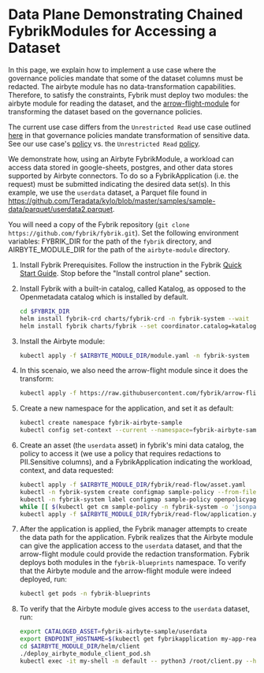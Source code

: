 # Data Plane Demonstrating Chained FybrikModules for Accessing a Dataset

In this page, we explain how to implement a use case where the governance policies mandate that some
of the dataset columns must be redacted. The airbyte module has no data-transformation capabilities.
Therefore, to satisfy the constraints, Fybrik must deploy two modules: the airbyte module for reading the
dataset, and the [arrow-flight-module](https://github.com/fybrik/arrow-flight-module) for transforming the
dataset based on the governance policies.

The current use case differs from the `Unrestricted Read` use case outlined [here](README.md) in that governance policies mandate transformation of sensitive data. See our use case's [policy](sample-policy-restrictive.rego) vs. the `Unrestricted Read` [policy](sample-policy.rego).

We demonstrate how, using an Airbyte FybrikModule, a workload can access data stored in google-sheets, postgres, and other data stores supported by Airbyte connectors. To do so a FybrikApplication (i.e. the request) must be submitted indicating the desired data set(s). In this example, we use the `userdata` dataset, a Parquet file found in https://github.com/Teradata/kylo/blob/master/samples/sample-data/parquet/userdata2.parquet.

You will need a copy of the Fybrik repository (`git clone https://github.com/fybrik/fybrik.git`). Set the following environment variables: FYBRIK_DIR for the path of the `fybrik` directory, and AIRBYTE_MODULE_DIR for the path of the `airbyte-module` directory.

1. Install Fybrik Prerequisites. Follow the instruction in the Fybrik [Quick Start Guide](https://fybrik.io/dev/get-started/quickstart/). Stop before the "Install control plane" section.

1. Install Fybrik with a built-in catalog, called Katalog, as opposed to the Openmetadata catalog which is installed by default.
    ```bash
    cd $FYBRIK_DIR
    helm install fybrik-crd charts/fybrik-crd -n fybrik-system --wait
    helm install fybrik charts/fybrik --set coordinator.catalog=katalog --set global.tag=master --set global.imagePullPolicy=Always -n fybrik-system --wait
    ```

1. Install the Airbyte module:
    ```bash
    kubectl apply -f $AIRBYTE_MODULE_DIR/module.yaml -n fybrik-system
    ```

1. In this scenaio, we also need the arrow-flight module since it does the transform:
    ```bash
    kubectl apply -f https://raw.githubusercontent.com/fybrik/arrow-flight-module/master/module.yaml -n fybrik-system
    ```

1. Create a new namespace for the application, and set it as default:
   ```bash
   kubectl create namespace fybrik-airbyte-sample
   kubectl config set-context --current --namespace=fybrik-airbyte-sample
   ```

1. Create an asset (the `userdata` asset) in fybrik's mini data catalog, the policy to access it (we use a policy that requires redactions to PII.Sensitive columns), and a FybrikApplication indicating the workload, context, and data requested:
   ```bash
   kubectl apply -f $AIRBYTE_MODULE_DIR/fybrik/read-flow/asset.yaml
   kubectl -n fybrik-system create configmap sample-policy --from-file=$AIRBYTE_MODULE_DIR/fybrik/sample-policy-restrictive.rego
   kubectl -n fybrik-system label configmap sample-policy openpolicyagent.org/policy=rego
   while [[ $(kubectl get cm sample-policy -n fybrik-system -o 'jsonpath={.metadata.annotations.openpolicyagent\.org/policy-status}') != '{"status":"ok"}' ]]; do echo "waiting for policy to be applied" && sleep 5; done
   kubectl apply -f $AIRBYTE_MODULE_DIR/fybrik/read-flow/application.yaml
   ```

1. After the application is applied, the Fybrik manager attempts to create the data path for the application. Fybrik realizes that the Airbyte module can give the application access to the `userdata` dataset, and that the arrow-flight module could provide the redaction transformation. Fybrik deploys both modules in the `fybrik-blueprints` namespace. To verify that the Airbyte module and the arrow-flight module were indeed deployed, run:
   ```bash
   kubectl get pods -n fybrik-blueprints
   ```

1. To verify that the Airbyte module gives access to the `userdata` dataset, run:
   ```bash
   export CATALOGED_ASSET=fybrik-airbyte-sample/userdata
   export ENDPOINT_HOSTNAME=$(kubectl get fybrikapplication my-app-read -n fybrik-airbyte-sample -o "jsonpath={.status.assetStates.${CATALOGED_ASSET}.endpoint.fybrik-arrow-flight.hostname}")
   cd $AIRBYTE_MODULE_DIR/helm/client
   ./deploy_airbyte_module_client_pod.sh
   kubectl exec -it my-shell -n default -- python3 /root/client.py --host ${ENDPOINT_HOSTNAME} --port 80 --asset fybrik-airbyte-sample/userdata
   ```
